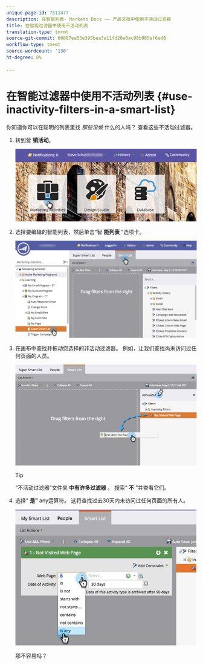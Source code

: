 ```yaml
---
unique-page-id: 7511477
description: 在智能列表- Marketo Docs —— 产品文档中使用不活动过滤器
title: 在智能过滤器中使用不活动列表
translation-type: tm+mt
source-git-commit: 00887ea53e395bea3a11fd28e0ac98b085ef6ed8
workflow-type: tm+mt
source-wordcount: '130'
ht-degree: 0%

---
```



# 在智能过滤器中使用不活动列表 {#use-inactivity-filters-in-a-smart-list}

你知道你可以在聪明的列表里找 *那些没做* 什么的人吗？ 查看这些不活动过滤器。

1. 转到营 **销活动**。

   ![](assets/login-marketing-activities-3.png)

1. 选择要编辑的智能列表，然后单击“智 **能列表** ”选项卡。

   ![](assets/smartlist-choose.png)

1. 在画布中查找并拖动您选择的非活动过滤器。 例如，让我们查找尚未访问过任何页面的人员。

   ![](assets/draginactivityfilter.png)

   >[!TIP]
   >
   >“不活动过滤器”文件夹 **中有许多过滤器** 。 搜索“ **不** ”并查看它们。

1. 选择“ **是”** any运算符。 这将查找过去30天内未访问过任何页面的所有人。

   ![](assets/mysmartlist-people.jpg)

   那不容易吗？

